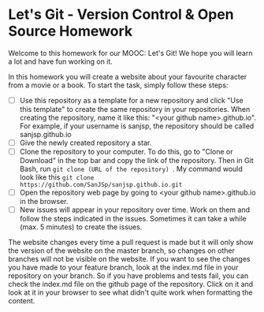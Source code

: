 # Let's Git - Version Control & Open Source Homework
Welcome to this homework for our MOOC: Let's Git! We hope you will learn a lot and have fun working on it.

In this homework you will create a website about your favourite character from a movie or a book. To start the task, simply follow these steps:

- [ ] Use this repository as a template for a new repository and click "Use this template" to create the same repository in your repositories. When creating the repository, name it like this: "\<your github name\>.github.io". For example, if your username is sanjsp, the repository should be called sanjsp.github.io
- [ ] Give the newly created repository a star.
- [ ] Clone the repository to your computer. To do this, go to "Clone or Download" in the top bar and copy the link of the repository. Then in Git Bash, run ``git clone (URL of the repository) ``. My command would look like this ```git clone https://github.com/SanJSp/sanjsp.github.io.git```
- [ ] Open the repository web page by going to \<your github name\>.github.io in the browser.
- [ ] New issues will appear in your repository over time. Work on them and follow the steps indicated in the issues. Sometimes it can take a  while (max. 5 minutes) to create the issues.

The website changes every time a pull request is made but it will only show the version of the website on the master branch, so changes on other branches will not be visible on the website.  If you want to see the changes you have made to your feature branch, look at the index.md file in your repository on your branch. So if you have problems and tests fail, you can check the index.md file on the github page of the repository. Click on it and look at it in your browser to see what didn't quite work when formatting the content. 
